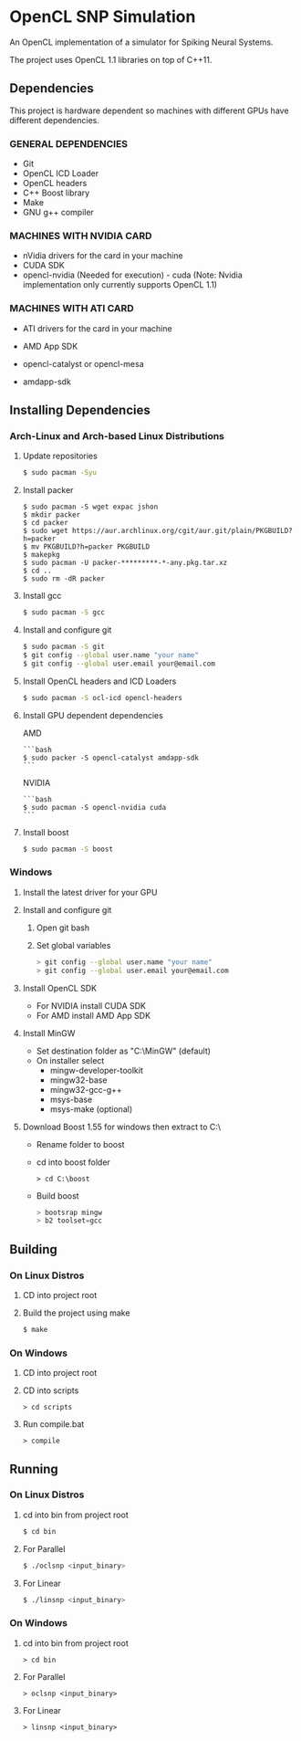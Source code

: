 # OpenCL SNP Simulation

An OpenCL implementation of a simulator for Spiking Neural Systems.

The project uses OpenCL 1.1 libraries on top of C++11.


Dependencies
------

This project is hardware dependent so machines with different GPUs have different dependencies.

### GENERAL DEPENDENCIES
- Git
- OpenCL ICD Loader
- OpenCL headers
- C++ Boost library
- Make
- GNU g++ compiler

### MACHINES WITH NVIDIA CARD
- nVidia drivers for the card in your machine
- CUDA SDK
- opencl-nvidia (Needed for execution) - cuda (Note: Nvidia implementation only currently supports OpenCL 1.1)

### MACHINES WITH ATI CARD
- ATI drivers for the card in your machine
- AMD App SDK

- opencl-catalyst or opencl-mesa
- amdapp-sdk

Installing Dependencies
------

### Arch-Linux and Arch-based Linux Distributions

1. Update repositories

	```bash
	$ sudo pacman -Syu
	```

2. Install packer

	```
	$ sudo pacman -S wget expac jshon
	$ mkdir packer
	$ cd packer
	$ sudo wget https://aur.archlinux.org/cgit/aur.git/plain/PKGBUILD?h=packer
	$ mv PKGBUILD?h=packer PKGBUILD
	$ makepkg
	$ sudo pacman -U packer-*********-*-any.pkg.tar.xz
	$ cd ..
	$ sudo rm -dR packer 
	```

3. Install gcc

	```bash
	$ sudo pacman -S gcc
	```

4. Install and configure git

	```bash
	$ sudo pacman -S git
	$ git config --global user.name "your name"
	$ git config --global user.email your@email.com
	```

5. Install OpenCL headers and ICD Loaders

	```	bash
	$ sudo pacman -S ocl-icd opencl-headers
	```

6. Install GPU dependent dependencies

	AMD

	   ```bash
	   $ sudo packer -S opencl-catalyst amdapp-sdk
	   ```

	NVIDIA

	   ```bash
	   $ sudo pacman -S opencl-nvidia cuda
	   ```

7. Install boost

	```bash
	$ sudo pacman -S boost
	```

### Windows

1. Install the latest driver for your GPU

2. Install and configure git

	1. Open git bash
	2. Set global variables
	
		```bash
		> git config --global user.name "your name"
		> git config --global user.email your@email.com
		```

3. Install OpenCL SDK

	* For NVIDIA install CUDA SDK
	* For AMD install AMD App SDK

4. Install MinGW

   * Set destination folder as "C:\MinGW" (default)
   * On installer select
      * mingw-developer-toolkit
      * mingw32-base
	  * mingw32-gcc-g++
	  * msys-base
	  * msys-make (optional)

5. Download Boost 1.55 for windows then extract to C:\

   * Rename folder to boost
   * cd into boost folder

      ```
      > cd C:\boost
      ```
   * Build boost
   
      ```s
      > bootsrap mingw
	  > b2 toolset=gcc
	  ````

Building
------

### On Linux Distros

1. CD into project root

2. Build the project using make

	```bash
	$ make
	```

### On Windows 

1. CD into project root

2. CD into scripts
	
	```
	> cd scripts
	```

3. Run compile.bat
	
	```
	> compile
	```

Running
------

### On Linux Distros

1. cd into bin from project root

	```bash
	$ cd bin
	```

2. For Parallel

	```bash
	$ ./oclsnp <input_binary>
	```

3. For Linear
	
	```bash
	$ ./linsnp <input_binary>
	```

### On Windows

1. cd into bin from project root

	```
	> cd bin
	```

2. For Parallel

	```
	> oclsnp <input_binary>
	```

3. For Linear
	
	```
	> linsnp <input_binary>
	```